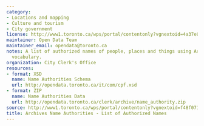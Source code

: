 ```yaml
---
category:
- Locations and mapping
- Culture and tourism
- City government
license: http://www1.toronto.ca/wps/portal/contentonly?vgnextoid=4a37e03bb8d1e310VgnVCM10000071d60f89RCRD
maintainer: Open Data Team
maintainer_email: opendata@toronto.ca
notes: A list of authorized names of people, places and things using Archives' controlled
  vocabulary.
organization: City Clerk's Office
resources:
- format: XSD
  name: Name Authorities Schema
  url: http://opendata.toronto.ca/it/com/cpf.xsd
- format: ZIP
  name: Name Authorities Data
  url: http://opendata.toronto.ca/clerk/archive/name_authority.zip
source: http://www1.toronto.ca/wps/portal/contentonly?vgnextoid=f48f07105fe3c310VgnVCM10000071d60f89RCRD&vgnextchannel=1a66e03bb8d1e310VgnVCM10000071d60f89RCRD
title: Archives Name Authorities - List of Authorized Names
---
```

